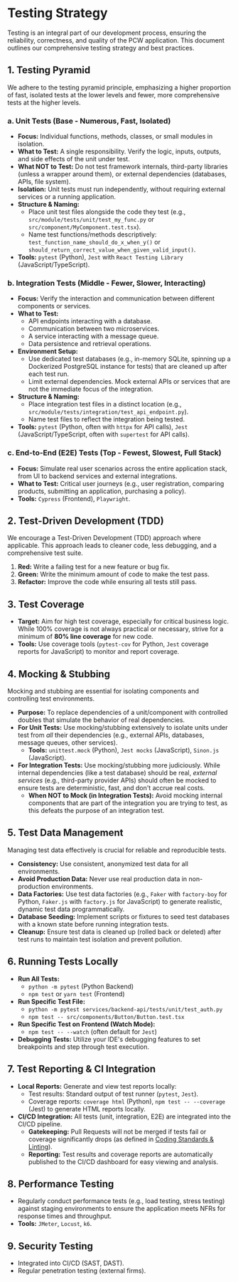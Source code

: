 # Testing Strategy

Testing is an integral part of our development process, ensuring the reliability, correctness, and quality of the PCW application. This document outlines our comprehensive testing strategy and best practices.

## 1. Testing Pyramid

We adhere to the testing pyramid principle, emphasizing a higher proportion of fast, isolated tests at the lower levels and fewer, more comprehensive tests at the higher levels.

### a. Unit Tests (Base - Numerous, Fast, Isolated)
*   **Focus:** Individual functions, methods, classes, or small modules in isolation.
*   **What to Test:** A single responsibility. Verify the logic, inputs, outputs, and side effects of the unit under test.
*   **What NOT to Test:** Do not test framework internals, third-party libraries (unless a wrapper around them), or external dependencies (databases, APIs, file system).
*   **Isolation:** Unit tests must run independently, without requiring external services or a running application.
*   **Structure & Naming:**
    *   Place unit test files alongside the code they test (e.g., `src/module/tests/unit/test_my_func.py` or `src/component/MyComponent.test.tsx`).
    *   Name test functions/methods descriptively: `test_function_name_should_do_x_when_y()` or `should_return_correct_value_when_given_valid_input()`.
*   **Tools:** `pytest` (Python), `Jest` with `React Testing Library` (JavaScript/TypeScript).

### b. Integration Tests (Middle - Fewer, Slower, Interacting)
*   **Focus:** Verify the interaction and communication between different components or services.
*   **What to Test:**
    *   API endpoints interacting with a database.
    *   Communication between two microservices.
    *   A service interacting with a message queue.
    *   Data persistence and retrieval operations.
*   **Environment Setup:**
    *   Use dedicated test databases (e.g., in-memory SQLite, spinning up a Dockerized PostgreSQL instance for tests) that are cleaned up after each test run.
    *   Limit external dependencies. Mock external APIs or services that are not the immediate focus of the integration.
*   **Structure & Naming:**
    *   Place integration test files in a distinct location (e.g., `src/module/tests/integration/test_api_endpoint.py`).
    *   Name test files to reflect the integration being tested.
*   **Tools:** `pytest` (Python, often with `httpx` for API calls), `Jest` (JavaScript/TypeScript, often with `supertest` for API calls).

### c. End-to-End (E2E) Tests (Top - Fewest, Slowest, Full Stack)
*   **Focus:** Simulate real user scenarios across the entire application stack, from UI to backend services and external integrations.
*   **What to Test:** Critical user journeys (e.g., user registration, comparing products, submitting an application, purchasing a policy).
*   **Tools:** `Cypress` (Frontend), `Playwright`.

## 2. Test-Driven Development (TDD)

We encourage a Test-Driven Development (TDD) approach where applicable. This approach leads to cleaner code, less debugging, and a comprehensive test suite.

1.  **Red:** Write a failing test for a new feature or bug fix.
2.  **Green:** Write the minimum amount of code to make the test pass.
3.  **Refactor:** Improve the code while ensuring all tests still pass.

## 3. Test Coverage

*   **Target:** Aim for high test coverage, especially for critical business logic. While 100% coverage is not always practical or necessary, strive for a minimum of **80% line coverage** for new code.
*   **Tools:** Use coverage tools (`pytest-cov` for Python, `Jest` coverage reports for JavaScript) to monitor and report coverage.

## 4. Mocking & Stubbing

Mocking and stubbing are essential for isolating components and controlling test environments.

*   **Purpose:** To replace dependencies of a unit/component with controlled doubles that simulate the behavior of real dependencies.
*   **For Unit Tests:** Use mocking/stubbing extensively to isolate units under test from *all* their dependencies (e.g., external APIs, databases, message queues, other services).
    *   **Tools:** `unittest.mock` (Python), `Jest mocks` (JavaScript), `Sinon.js` (JavaScript).
*   **For Integration Tests:** Use mocking/stubbing more judiciously. While internal dependencies (like a test database) should be real, *external services* (e.g., third-party provider APIs) should often be mocked to ensure tests are deterministic, fast, and don't accrue real costs.
    *   **When NOT to Mock (in Integration Tests):** Avoid mocking internal components that are part of the integration you are trying to test, as this defeats the purpose of an integration test.

## 5. Test Data Management

Managing test data effectively is crucial for reliable and reproducible tests.

*   **Consistency:** Use consistent, anonymized test data for all environments.
*   **Avoid Production Data:** Never use real production data in non-production environments.
*   **Data Factories:** Use test data factories (e.g., `Faker` with `factory-boy` for Python, `Faker.js` with `factory.js` for JavaScript) to generate realistic, dynamic test data programmatically.
*   **Database Seeding:** Implement scripts or fixtures to seed test databases with a known state before running integration tests.
*   **Cleanup:** Ensure test data is cleaned up (rolled back or deleted) after test runs to maintain test isolation and prevent pollution.

## 6. Running Tests Locally

*   **Run All Tests:**
    *   `python -m pytest` (Python Backend)
    *   `npm test` or `yarn test` (Frontend)
*   **Run Specific Test File:**
    *   `python -m pytest services/backend-api/tests/unit/test_auth.py`
    *   `npm test -- src/components/Button/Button.test.tsx`
*   **Run Specific Test on Frontend (Watch Mode):**
    *   `npm test -- --watch` (often default for `Jest`)
*   **Debugging Tests:** Utilize your IDE's debugging features to set breakpoints and step through test execution.

## 7. Test Reporting & CI Integration

*   **Local Reports:** Generate and view test reports locally:
    *   Test results: Standard output of test runner (`pytest`, `Jest`).
    *   Coverage reports: `coverage html` (Python), `npm test -- --coverage` (Jest) to generate HTML reports locally.
*   **CI/CD Integration:** All tests (unit, integration, E2E) are integrated into the CI/CD pipeline.
    *   **Gatekeeping:** Pull Requests will not be merged if tests fail or coverage significantly drops (as defined in [Coding Standards & Linting](../02_coding_standards_linting.md)).
    *   **Reporting:** Test results and coverage reports are automatically published to the CI/CD dashboard for easy viewing and analysis.

## 8. Performance Testing

*   Regularly conduct performance tests (e.g., load testing, stress testing) against staging environments to ensure the application meets NFRs for response times and throughput.
*   **Tools:** `JMeter`, `Locust`, `k6`.

## 9. Security Testing

*   Integrated into CI/CD (SAST, DAST).
*   Regular penetration testing (external firms).